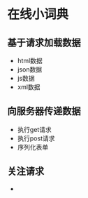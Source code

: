 在线小词典
===
基于请求加载数据
--
  * html数据
  * json数据
  * js数据
  * xml数据
  
向服务器传递数据
--
  * 执行get请求
  * 执行post请求
  * 序列化表单
  
关注请求
--
  * 
